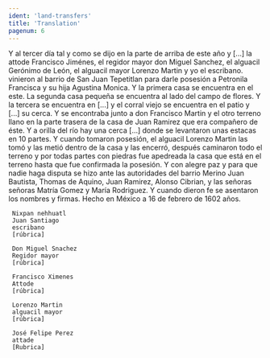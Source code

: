 ```yaml
---
ident: 'land-transfers'
title: 'Translation'
pagenum: 6
---
```

Y al tercer día tal y como se dijo en la parte de arriba de este año y [...] la attode Francisco Jiménes, el regidor mayor don Miguel Sanchez, el alguacil Gerónimo de León, el alguacil mayor Lorenzo Martin y yo el escribano. vinieron al barrio de San Juan Tepetitlan para darle posesión a Petronila Francisca y su hija Agustina Monica. Y la primera casa se encuentra en el este. La segunda casa pequeña se encuentra al lado del campo de flores. Y la tercera se encuentra en [...] y el corral viejo se encuentra en el patio y [...] su cerca. Y se encontraba junto a don Francisco Martin y el otro terreno llano en la parte trasera de la casa de Juan Ramirez que era compañero de éste. Y a orilla del río hay una cerca [...] donde se levantaron unas estacas en 10 partes. Y cuando tomaron posesión, el alguacil Lorenzo Martin las tomó y
     las metió dentro de la casa y las encerró, después caminaron todo el terreno y por todas partes con piedras fue apedreada la casa que está en el terreno hasta que fue confirmada la posesión.
     Y con alegre paz y para que nadie haga disputa se hizo  ante las autoridades del barrio  Merino Juan Bautista, Thomas de Aquino, Juan Ramirez, Alonso Cibrian, y las señoras señoras Matría Gomez y María Rodriguez. Y cuando dieron fe se asentaron los nombres y firmas.
     Hecho en México a 16 de febrero de 1602 años.

     Nixpan nehhuatl
     Juan Santiago
     escribano
     [rúbrica]

     Don Miguel Snachez
     Regidor mayor
     [rúbrica]

     Francisco Ximenes
     Attode
     [rúbrica]

     Lorenzo Martin
     alguacil mayor
     [rúbrica]

     José Felipe Perez
     attade
     [Rubrica]  
